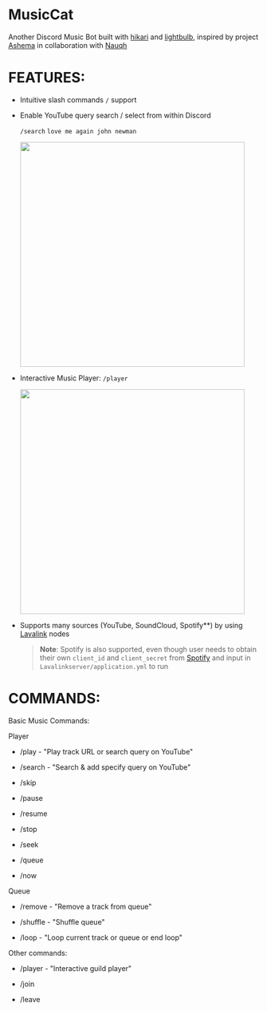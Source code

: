 # MusicCat

Another Discord Music Bot built with [hikari](https://www.hikari-py.dev/) and [lightbulb](https://hikari-lightbulb.readthedocs.io/en/latest/), inspired by project [Ashema](https://github.com/nauqh/Ashema) in collaboration with [Nauqh](https://github.com/nauqh)

  

# FEATURES:

* Intuitive slash commands `/` support 
* Enable YouTube query search / select from within Discord 

    `/search` `love me again john newman`
    
    <img src="https://user-images.githubusercontent.com/83796054/244956435-0cf6bb5f-3331-49f3-9779-7b82a84f6d88.png" width="450">

	
* Interactive Music Player: `/player`
    
    <img src="https://user-images.githubusercontent.com/83796054/244956842-c9ed0952-d7e0-45ac-9fa0-ad085638b990.png" width="450">


* Supports many sources (YouTube, SoundCloud, Spotify**) by using [Lavalink](https://github.com/lavalink-devs/Lavalink/tree/master) nodes



	> **Note**: Spotify is also supported, even though user needs to obtain their own `client_id` and `client_secret` from [Spotify](https://developer.spotify.com/dashboard) and input in  `Lavalinkserver/application.yml` to run

  
 
# COMMANDS:
Basic Music Commands:

Player

* /play - "Play track URL or search query on YouTube"

* /search - "Search & add specify query on YouTube"

* /skip

* /pause

* /resume

* /stop

* /seek

* /queue

* /now

Queue

* /remove - "Remove a track from queue"

* /shuffle - "Shuffle queue"

* /loop - "Loop current track or queue or end loop"


  

Other commands:

* /player - "Interactive guild player"

* /join

* /leave
